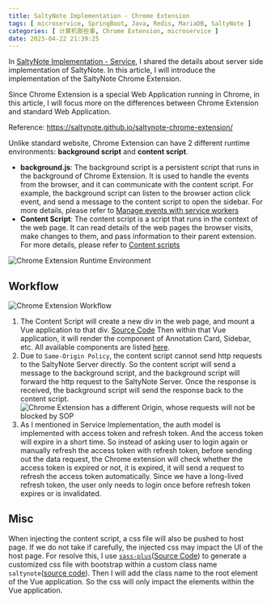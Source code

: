 ```yaml
---
title: SaltyNote Implementation - Chrome Extension
tags: [ microservice, SpringBoot, Java, Redis, MariaDB, SaltyNote ]
categories: [ 计算机那些事, Chrome Extension, microservice ]
date: 2023-04-22 21:39:25
---
```


In [SaltyNote Implementation - Service](https://hzhou.me/2023/04/22/saltynote-implementation-service/), I shared the
details about server side implementation of SaltyNote. In this article, I will introduce the implementation of the
SaltyNote Chrome Extension.

<!-- more -->

<div class="box box-tip">
  Since Chrome Extension is a special Web Application running in Chrome, in this article, I will focus more on the differences between Chrome Extension and standard Web Application.
</div>

Reference: https://saltynote.github.io/saltynote-chrome-extension/

Unlike standard website, Chrome Extension can have 2 different runtime environments: **background script** and **content
script**.

* **background.js**: The background script is a persistent script that runs in the background of Chrome Extension. It is
  used to handle the events from the browser, and it can communicate with the content script. For example, the
  background script can listen to the browser action click event, and send a message to the content script to open the
  sidebar. For more details, please refer to
  [Manage events with service workers](https://developer.chrome.com/docs/extensions/mv3/service_workers/)
* **Content Script**: The content script is a script that runs in the context of the web page. It can read details of
  the web pages the browser visits, make changes to them, and pass information to their parent extension. For more
  details, please refer
  to [Content scripts](https://developer.chrome.com/docs/extensions/mv3/content_scripts/)

![Chrome Extension Runtime Environment](/img/saltynote/chrome-runtime-envs.png)

## Workflow

![Chrome Extension Workflow](/img/saltynote/chrome-extension-workflow.png)

1. The Content Script will create a new div in the web page, and mount a Vue application to that
   div. [Source Code](https://github.com/SaltyNote/saltynote-chrome-extension/blob/master/src/overlay/overlay.js#L12-L19)
   Then within that Vue application, it will render the component of Annotation Card, Sidebar, etc. All available
   components are
   listed [here](https://github.com/SaltyNote/saltynote-chrome-extension/tree/master/src/overlay/components).
2. Due to `Same-Origin Policy`, the content script cannot send http requests to the SaltyNote Server directly. So the
   content script will send a message to the background script, and the background script will forward the http request
   to the SaltyNote Server. Once the response is received, the background script will send the response back to the
   content
   script. ![Chrome Extension has a different Origin, whose requests will not be blocked by `SOP`](/img/saltynote/chrome-extension-origin.jpg)
3. As I mentioned in Service Implementation, the auth model is implemented with access token and refresh token. And the
   access token will expire in a short time. So instead of asking user to login again or manually refresh the access
   token with refresh token, before sending out the data request, the Chrome extension will check whether the access
   token is expired or not, it is expired, it will send a request to refresh the access token automatically. Since we
   have a long-lived refresh token, the user only needs to login once before refresh token expires or is invalidated.

## Misc

When injecting the content script, a css file will also be pushed to host page. If we do not take if carefully, the
injected css may impact the UI of the host page. For resolve this, I
use [`sass-plus`](https://www.npmjs.com/package/sass-plus)([Source Code](https://github.com/SaltyNote/saltynote-chrome-extension/blob/70892bb4e20934e2870c7f9eca8e09391921aea3/package.json#L10))
to generate a customized css file
with bootstrap within a custom class
name `saltynote`([source code](https://github.com/SaltyNote/saltynote-chrome-extension/blob/70892bb4e20934e2870c7f9eca8e09391921aea3/src/custom.scss#L7)).
Then I will add the class name to the root element of the Vue
application. So the css will only impact the elements within the Vue application.